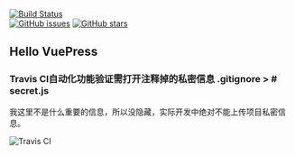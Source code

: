 [![Build Status](https://travis-ci.com/TienOUC/vuepress.svg?branch=master)](https://travis-ci.com/TienOUC/vuepress)   
[![GitHub issues](https://img.shields.io/github/issues/TienOUC/vuepress)](https://github.com/TienOUC/vuepress/issues)
[![GitHub stars](https://img.shields.io/github/stars/TienOUC/vuepress)](https://github.com/TienOUC/vuepress/stargazers)   

## Hello VuePress

### Travis CI自动化功能验证需打开注释掉的私密信息 .gitignore > # secret.js 
我这里不是什么重要的信息，所以没隐藏，实际开发中绝对不能上传项目私密信息。

![Travis CI](https://tva1.sinaimg.cn/large/007S8ZIlly1gdzerhokszj30u013610t.jpg)